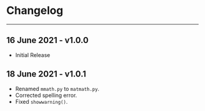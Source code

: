 # Changelog

_______________________________

## 16 June 2021 - v1.0.0

- Initial Release
  
## 18 June 2021 - v1.0.1

- Renamed `mmath.py` to `matmath.py`.
- Corrected spelling error.
- Fixed `showwarning()`.

